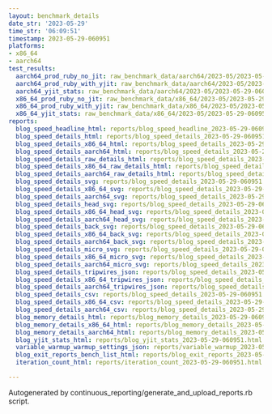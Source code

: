 ```yaml
---
layout: benchmark_details
date_str: '2023-05-29'
time_str: '06:09:51'
timestamp: 2023-05-29-060951
platforms:
- x86_64
- aarch64
test_results:
  aarch64_prod_ruby_no_jit: raw_benchmark_data/aarch64/2023-05/2023-05-29-060951_basic_benchmark_aarch64_prod_ruby_no_jit.json
  aarch64_prod_ruby_with_yjit: raw_benchmark_data/aarch64/2023-05/2023-05-29-060951_basic_benchmark_aarch64_prod_ruby_with_yjit.json
  aarch64_yjit_stats: raw_benchmark_data/aarch64/2023-05/2023-05-29-060951_basic_benchmark_aarch64_yjit_stats.json
  x86_64_prod_ruby_no_jit: raw_benchmark_data/x86_64/2023-05/2023-05-29-060951_basic_benchmark_x86_64_prod_ruby_no_jit.json
  x86_64_prod_ruby_with_yjit: raw_benchmark_data/x86_64/2023-05/2023-05-29-060951_basic_benchmark_x86_64_prod_ruby_with_yjit.json
  x86_64_yjit_stats: raw_benchmark_data/x86_64/2023-05/2023-05-29-060951_basic_benchmark_x86_64_yjit_stats.json
reports:
  blog_speed_headline_html: reports/blog_speed_headline_2023-05-29-060951.html
  blog_speed_details_html: reports/blog_speed_details_2023-05-29-060951.html
  blog_speed_details_x86_64_html: reports/blog_speed_details_2023-05-29-060951.x86_64.html
  blog_speed_details_aarch64_html: reports/blog_speed_details_2023-05-29-060951.aarch64.html
  blog_speed_details_raw_details_html: reports/blog_speed_details_2023-05-29-060951.raw_details.html
  blog_speed_details_x86_64_raw_details_html: reports/blog_speed_details_2023-05-29-060951.x86_64.raw_details.html
  blog_speed_details_aarch64_raw_details_html: reports/blog_speed_details_2023-05-29-060951.aarch64.raw_details.html
  blog_speed_details_svg: reports/blog_speed_details_2023-05-29-060951.svg
  blog_speed_details_x86_64_svg: reports/blog_speed_details_2023-05-29-060951.x86_64.svg
  blog_speed_details_aarch64_svg: reports/blog_speed_details_2023-05-29-060951.aarch64.svg
  blog_speed_details_head_svg: reports/blog_speed_details_2023-05-29-060951.head.svg
  blog_speed_details_x86_64_head_svg: reports/blog_speed_details_2023-05-29-060951.x86_64.head.svg
  blog_speed_details_aarch64_head_svg: reports/blog_speed_details_2023-05-29-060951.aarch64.head.svg
  blog_speed_details_back_svg: reports/blog_speed_details_2023-05-29-060951.back.svg
  blog_speed_details_x86_64_back_svg: reports/blog_speed_details_2023-05-29-060951.x86_64.back.svg
  blog_speed_details_aarch64_back_svg: reports/blog_speed_details_2023-05-29-060951.aarch64.back.svg
  blog_speed_details_micro_svg: reports/blog_speed_details_2023-05-29-060951.micro.svg
  blog_speed_details_x86_64_micro_svg: reports/blog_speed_details_2023-05-29-060951.x86_64.micro.svg
  blog_speed_details_aarch64_micro_svg: reports/blog_speed_details_2023-05-29-060951.aarch64.micro.svg
  blog_speed_details_tripwires_json: reports/blog_speed_details_2023-05-29-060951.tripwires.json
  blog_speed_details_x86_64_tripwires_json: reports/blog_speed_details_2023-05-29-060951.x86_64.tripwires.json
  blog_speed_details_aarch64_tripwires_json: reports/blog_speed_details_2023-05-29-060951.aarch64.tripwires.json
  blog_speed_details_csv: reports/blog_speed_details_2023-05-29-060951.csv
  blog_speed_details_x86_64_csv: reports/blog_speed_details_2023-05-29-060951.x86_64.csv
  blog_speed_details_aarch64_csv: reports/blog_speed_details_2023-05-29-060951.aarch64.csv
  blog_memory_details_html: reports/blog_memory_details_2023-05-29-060951.html
  blog_memory_details_x86_64_html: reports/blog_memory_details_2023-05-29-060951.x86_64.html
  blog_memory_details_aarch64_html: reports/blog_memory_details_2023-05-29-060951.aarch64.html
  blog_yjit_stats_html: reports/blog_yjit_stats_2023-05-29-060951.html
  variable_warmup_warmup_settings_json: reports/variable_warmup_2023-05-29-060951.warmup_settings.json
  blog_exit_reports_bench_list_html: reports/blog_exit_reports_2023-05-29-060951.bench_list.html
  iteration_count_html: reports/iteration_count_2023-05-29-060951.html

---
```

Autogenerated by continuous_reporting/generate_and_upload_reports.rb script.
